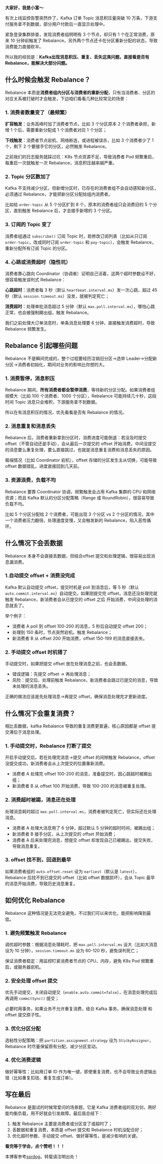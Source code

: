 **大家好，我是小富～**

有次上线监控告警突然炸了，Kafka 订单 Topic 消息积压量突破 10 万条，下游支付服务拿不到数据，部分用户付款后一直显示处理中。

紧急登录集群排查，发现消费者组明明有 3 个节点，却只有 1 个在正常消费，原来 10 分钟前触发了 Rebalance，另外两个节点还卡在分区重新分配的状态，导致消费能力直接砍半。

所以我的经验是：**Kafka出现消息积压、重复、丢失这类问题，直接看是否有Rebalance，能解决大部分问题。**

## 什么时候会触发 Rebalance？

Rebalance 本质是**消费者组内分区与消费者的重新分配**，只有当消费者、分区的对应关系被打破时才会触发，下边咱们看看几种比较常见的场景：

### 1. 消费者数量变了（最频繁）

**扩容触发**：业务高峰时加了消费者节点，比如 3 个分区原本 2 个消费者承担，新增 1 个后，需要重新分配成 1 个消费者对应 1 个分区；

**下线触发**：消费者节点宕机、网络断连，或进程被误杀，比如 3 个消费者少了 1 个，剩下 2 个要接手它的分区，必然触发 Rebalance。

之前我们的日志服务就踩过坑：K8s 节点资源不足，导致消费者 Pod 频繁重启，每重启一次就触发一次 Rebalance，消息积压越来越严重。

### 2. Topic 分区数加了

Kafka 不支持减少分区，但新增分区时，已存在的消费者组不会自动感知新分区，必须通过 Rebalance，才能把新分区分配给组内消费者。

比如给 `order-topic` 从 5 个分区扩到 8 个，原本的消费者组只会消费旧的 5 个分区，直到触发 Rebalance 后，才会接手新增的 3 个分区。

### 3. 订阅的 Topic 变了

消费者组通过 `subscribe()` 订阅 Topic 时，若修改订阅列表（比如从只订阅 `order-topic`，改成同时订阅 `order-topic` 和 `pay-topic`），会触发 Rebalance，重新分配所有订阅 Topic 的分区。

### 4. 心跳或消费超时（隐性坑）

消费者靠心跳向 Coordinator（协调者）证明自己活着，这两个超时参数设不好，很容易触发误判式 Rebalance：

**心跳超时**：消费者每 3 秒（默认 `heartbeat.interval.ms`）发一次心跳，超过 45 秒（默认 `session.timeout.ms`）没发，就被判定死亡；

**消费超时**：处理单批消息超过 5 分钟（默认 `max.poll.interval.ms`），哪怕心跳正常，也会被强制踢出组，触发 Rebalance。

我们之前处理大订单消息时，单条消息处理要 6 分钟，直接触发消费超时，导致 Rebalance 频繁发生。

## Rebalance 引起哪些问题

Rebalance 不是瞬间完成的，整个过程要经历注销旧分区→选举 Leader→分配新分区→消费者初始化，期间对业务的影响比你想的大。

### 1. 消费暂停，消息积压

Rebalance 期间，**所有消费者都会暂停消费**，等待新的分区分配。如果消费者组规模大（比如 100 个消费者、1000 个分区），Rebalance 可能持续几十秒，这段时间 Topic 消息只会堆积，下游服务拿不到数据。

所以在有消息积压的情况，优先看看是否有 Rebalance 的情况。

### 2. 消息重复和消息丢失

Rebalance 后，消费者重新拿到分区时，消费进度可能倒退：若没及时提交 offset（不管自动还是手动），会从最后一次提交的 offset 开始消费，中间没提交的消息要么重复处理，要么直接跳过，也就是消息重复消费和消息丢失的原因。

极端情况（比如 Coordinator 宕机），offset 存储的分区发生主从切换，可能导致 offset 数据错乱，进度直接回到几天前。

### 3. 资源浪费，负载不均

Rebalance 要靠 Coordinator 协调，频繁触发会占用 Kafka 集群的 CPU 和网络资源；而且 Kafka 默认的分区分配策略（Range 或 RoundRobin），很容易导致负载不均。

比如 5 个分区分配给 2 个消费者，可能出现 3 个分区 vs 2 个分区的情况，其中一个消费者压力翻倍，处理速度变慢，又会触发新的 Rebalance，陷入恶性循环。

## 什么情况下会丢数据

Rebalance 本身不会直接丢数据，但结合offset 提交和处理逻辑，很容易出现消息漏消费。

### 1.自动提交 offset + 消费没完成

Kafka 默认自动提交 offset，提交时机是 poll 到消息后，等 5 秒（默认 `auto.commit.interval.ms`）自动提交。如果刚提交完 offset，消息还没处理完就触发 Rebalance，新消费者会从已提交的 offset 之后 开始消费，中间没处理的消息就丢了。

举个例子：

* 消费者 A poll 到 offset 100-200 的消息，5 秒后自动提交 offset 200；
* 处理到 150 条时，节点突然宕机，触发 Rebalance；
* 新消费者 B 从 offset 200 开始消费，offset 150-199 的消息直接丢失。

### 2. 手动提交 offset 时机错了

手动提交时，如果把提交 offset 放在处理消息之前，也会丢数据。

* 错误逻辑：先提交 offset → 再处理消息；
* 风险：提交后、处理前触发 Rebalance，新消费者会跳过已提交的消息，导致未处理的消息丢失。

正确的做法应该是先处理消息→再提交 offset，确保消息处理完才更新进度。

## 什么情况下会重复消费？

相比丢数据，kafka Rebalance 导致的重复消费更普遍，核心原因都是 offset 提交滞后于消息处理。

### 1. 手动提交时，Rebalance 打断了提交

开启手动提交后，若在处理完消息→提交 offset 的间隙触发 Rebalance，offset 没提交成功，新消费者会从上次提交的位置重新消费。

* 消费者 A 处理完 offset 100-200 的消息，准备提交时，因心跳超时被踢出组；
* 新消费者 B 从 offset 100 开始消费，导致 100-200 的消息被重复处理。

### 2. 消费超时被踢，消息还在处理

处理消息耗时超过 `max.poll.interval.ms`，消费者被判定死亡，但实际还在处理消息。

* 消费者 A 处理大消息用了 6 分钟，超过默认 5 分钟的超时时间，被踢出组；
* 新消费者 B 接手分区，从上次提交的 offset 开始消费；
* 消费者 A 后来处理完消息，想提交 offset 却发现自己已被踢出，提交失败，导致消息重复。

### 3. offset 找不到，回退到最早

如果消费者组的 `auto.offset.reset` 设为 `earliest`（默认是 `latest`），Rebalance 后找不到已提交的 offset（比如 offset 数据损坏），会从 Topic 最早的消息开始消费，导致历史消息重复。

## 如何优化 Rebalance

Rebalance 这种情况是无法完全避免，不过我们可以来优化，能把影响降到最低。

### 1. 避免频繁触发 Rebalance

调优超时参数：根据消息处理耗时，把 `max.poll.interval.ms` 设大（比如大消息设为 10 分钟），`session.timeout.ms` 设为 60-120 秒，避免误判死亡；

保证消费者稳定：用监控盯紧消费者节点的 CPU、内存，避免 K8s Pod 频繁重启，或服务器宕机。

### 2. 安全处理 offset 提交

优先手动提交，关闭自动提交（`enable.auto.commit=false`），在消息处理完成后再调用 `commitSync()` 提交；

必要时用事务，如果业务不允许重复消费，结合 Kafka 事务，确保消息处理 和 offset 提交原子性。

### 3. 优化分区分配

选粘性分配策略：把 `partition.assignment.strategy` 设为 `StickyAssignor`，Rebalance 时尽量保留原有分配，减少分区变动。

### 4. 优化消费逻辑

做好幂等性：比如用订单 ID 作为唯一键，即使重复消费，也不会导致业务逻辑出错（比如重复扣钱、重复生成订单）。

## 写在最后

Rebalance 是面试的时候常爱问的场景题，它是 Kafka 消费者组的双刃剑，用好能均衡负载，用不好就会引发故障，最后我总结下：

1. 触发 Rebalance 主要是消费者或分区变了或超时了；
2. 丢数据和重复消费，本质是 offset 提交和 Rebalance 时机没配合好；
3. 优化超时参数、手动提交 offset、做好幂等性，是减少影响的关键。

**看完等于学会，点个赞吧！！！**

本博客参考[ssrdog](https://nanmuwang.com)。转载请注明出处！
